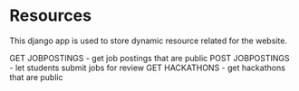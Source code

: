 # Resources

This django app is used to store dynamic resource related for the website.

GET JOBPOSTINGS - get job postings that are public
POST JOBPOSTINGS - let students submit jobs for review
GET HACKATHONS - get hackathons that are public